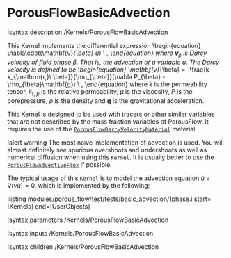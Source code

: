 # PorousFlowBasicAdvection

!syntax description /Kernels/PorousFlowBasicAdvection

This Kernel implements the differential expression
\begin{equation}
\nabla\cdot(\mathbf{v}_{\beta} u) \ ,
\end{equation}
where $\mathbf{v}_{\beta}$ is Darcy velocity of fluid phase $\beta$.  That is, the advection of a variable $u$.  The Darcy velocity is defined to be
\begin{equation}
\mathbf{v}_{\beta} = -\frac{k k_{\mathrm{r,}\ \beta}}{\mu_{\beta}}(\nabla P_{\beta} - \rho_{\beta}\mathbf{g}) \ ,
\end{equation}
where $k$ is the permeability tensor, $k_{\mathrm{r,}\ \beta}$ is the relative permeability, $\mu$ is the viscosity, $P$ is the porepressure, $\rho$ is the density and $\mathbf{g}$ is the gravitational acceleration.

This Kernel is designed to be used with tracers or other similar variables that are not described by the mass fraction variables of PorousFlow.  It requires the use of the [`PorousFlowDarcyVelocityMaterial`](PorousFlowDarcyVelocityMaterial.md) material.

!alert warning
The most naive implementation of advection is used.  You will almost definitely see spurious overshoots and undershoots as well as numerical diffusion when using this `Kernel`.  It is usually better to use the [`PorousFlowAdvectiveFlux`](PorousFlowAdvectiveFlux.md) if possible.

The typical usage of this `Kernel` is to model the advection equation $\dot{u}+\nabla (vu) = 0$, which is implemented by the following:

!listing modules/porous_flow/test/tests/basic_advection/1phase.i start=[Kernels] end=[UserObjects]

!syntax parameters /Kernels/PorousFlowBasicAdvection

!syntax inputs /Kernels/PorousFlowBasicAdvection

!syntax children /Kernels/PorousFlowBasicAdvection
